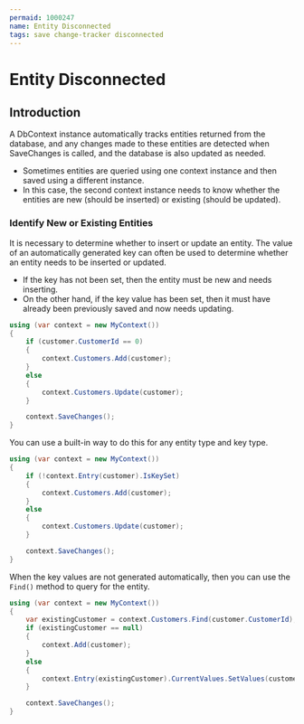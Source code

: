 ```yaml
---
permaid: 1000247
name: Entity Disconnected
tags: save change-tracker disconnected
---
```


# Entity Disconnected

## Introduction

A DbContext instance automatically tracks entities returned from the database, and any changes made to these entities are detected when SaveChanges is called, and the database is also updated as needed.

 - Sometimes entities are queried using one context instance and then saved using a different instance. 
 - In this case, the second context instance needs to know whether the entities are new (should be inserted) or existing (should be updated).

### Identify New or Existing Entities

It is necessary to determine whether to insert or update an entity. The value of an automatically generated key can often be used to determine whether an entity needs to be inserted or updated.

 - If the key has not been set, then the entity must be new and needs inserting. 
 - On the other hand, if the key value has been set, then it must have already been previously saved and now needs updating. 


```csharp
using (var context = new MyContext())
{
    if (customer.CustomerId == 0)
    {
        context.Customers.Add(customer);
    }
    else
    {
        context.Customers.Update(customer);
    }

    context.SaveChanges();
}
```

You can use a built-in way to do this for any entity type and key type.


```csharp
using (var context = new MyContext())
{
    if (!context.Entry(customer).IsKeySet)
    {
        context.Customers.Add(customer);
    }
    else
    {
        context.Customers.Update(customer);
    }

    context.SaveChanges();
}
```

When the key values are not generated automatically, then you can use the `Find()` method to query for the entity.


```csharp
using (var context = new MyContext())
{
    var existingCustomer = context.Customers.Find(customer.CustomerId);
    if (existingCustomer == null)
    {
        context.Add(customer);
    }
    else
    {
        context.Entry(existingCustomer).CurrentValues.SetValues(customer);
    }

    context.SaveChanges();
}
```
